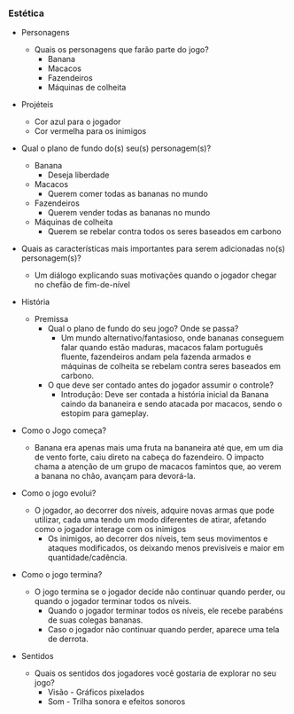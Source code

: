 ### Estética

- Personagens 
    - Quais os personagens que farão parte do jogo?
        - Banana
        - Macacos
        - Fazendeiros
        - Máquinas de colheita
- Projéteis
    
    - Cor azul para o jogador
    - Cor vermelha para os inimigos
    
- Qual o plano de fundo do(s) seu(s) personagem(s)?
 
  - Banana  
    - Deseja liberdade
  - Macacos  
      - Querem comer todas as bananas no mundo
  - Fazendeiros  
    - Querem vender todas as bananas no mundo
  - Máquinas de colheita  
    - Querem se rebelar contra todos os seres baseados em carbono  
          
- Quais as características mais importantes para serem adicionadas no(s) personagem(s)?    
  - Um diálogo explicando suas motivações quando o jogador chegar no chefão de fim-de-nível

- História

    - Premissa
        - Qual o plano de fundo do seu jogo? Onde se passa?  
            - Um mundo alternativo/fantasioso, onde bananas conseguem falar quando estão maduras, macacos falam português fluente, fazendeiros andam pela fazenda armados e máquinas de colheita
              se rebelam contra seres baseados em carbono.
        - O que deve ser contado antes do jogador assumir o controle?  
            - Introdução: Deve ser contada a história inicial da Banana caindo da bananeira e sendo atacada por macacos, sendo o estopim para gameplay.  

- Como o Jogo começa?    
  - Banana era apenas mais uma fruta na bananeira até que, em um dia de vento forte, caiu direto na cabeça do fazendeiro. O impacto chama a atenção de um grupo de macacos famintos que, ao verem a banana no chão, avançam para devorá-la.  
- Como o jogo evolui?  
  - O jogador, ao decorrer dos níveis, adquire novas armas que pode utilizar, cada uma tendo um modo diferentes de atirar, afetando como o jogador interage com os inimigos
    - Os inimigos, ao decorrer dos níveis, tem seus movimentos e ataques modificados, os deixando menos previsiveis e maior em quantidade/cadência.
- Como o jogo termina?   
  - O jogo termina se o jogador decide não continuar quando perder, ou quando o jogador terminar todos os níveis.  
    - Quando o jogador terminar todos os níveis, ele recebe parabéns de suas colegas bananas.  
    - Caso o jogador não continuar quando perder, aparece uma tela de derrota.  

- Sentidos
    - Quais os sentidos dos jogadores você gostaria de explorar no seu jogo?  
        - Visão - Gráficos pixelados  
        - Som - Trilha sonora e efeitos sonoros  
